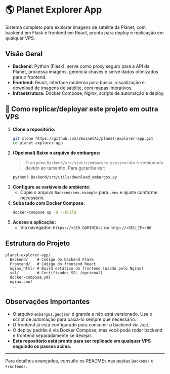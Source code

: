 # 🌎 Planet Explorer App

Sistema completo para explorar imagens de satélite da Planet, com backend em Flask e frontend em React, pronto para deploy e replicação em qualquer VPS.

## Visão Geral
- **Backend:** Python (Flask), serve como proxy seguro para a API da Planet, processa imagens, gerencia chaves e serve dados otimizados para o frontend.
- **Frontend:** React, interface moderna para busca, visualização e download de imagens de satélite, com mapas interativos.
- **Infraestrutura:** Docker Compose, Nginx, scripts de automação e deploy.

## 🚀 Como replicar/deployar este projeto em outra VPS

1. **Clone o repositório:**
   ```bash
   git clone https://github.com/ZeusnetAi/planet-explorer-app.git
   cd planet-explorer-app
   ```
2. **(Opcional) Baixe o arquivo de embargos:**
   > O arquivo `Backend/src/static/embargos.geojson` não é versionado devido ao tamanho. Para gerar/baixar:
   ```bash
   python3 Backend/src/utils/download_embargos.py
   ```
3. **Configure as variáveis de ambiente:**
   - Copie o arquivo `Backend/env.example` para `.env` e ajuste conforme necessário.
4. **Suba tudo com Docker Compose:**
   ```bash
   docker-compose up -d --build
   ```
5. **Acesse a aplicação:**
   - Via navegador: `https://<SEU_DOMINIO>/` ou `http://<SEU_IP>:80`

## Estrutura do Projeto
```
planet-explorer-app/
  Backend/    # Código do backend Flask
  Frontend/   # Código do frontend React
  nginx_html/ # Build estático do frontend (usado pelo Nginx)
  ssl/        # Certificados SSL (opcional)
  docker-compose.yml
  nginx.conf
  ...
```

## Observações Importantes
- O arquivo `embargos.geojson` é grande e não está versionado. Use o script de automação para baixá-lo sempre que necessário.
- O frontend já está configurado para consumir o backend via `/api`.
- O deploy padrão é via Docker Compose, mas você pode rodar backend e frontend separadamente se desejar.
- **Este repositório está pronto para ser replicado em qualquer VPS seguindo os passos acima.**

---

Para detalhes avançados, consulte os READMEs nas pastas `Backend/` e `Frontend/`. 